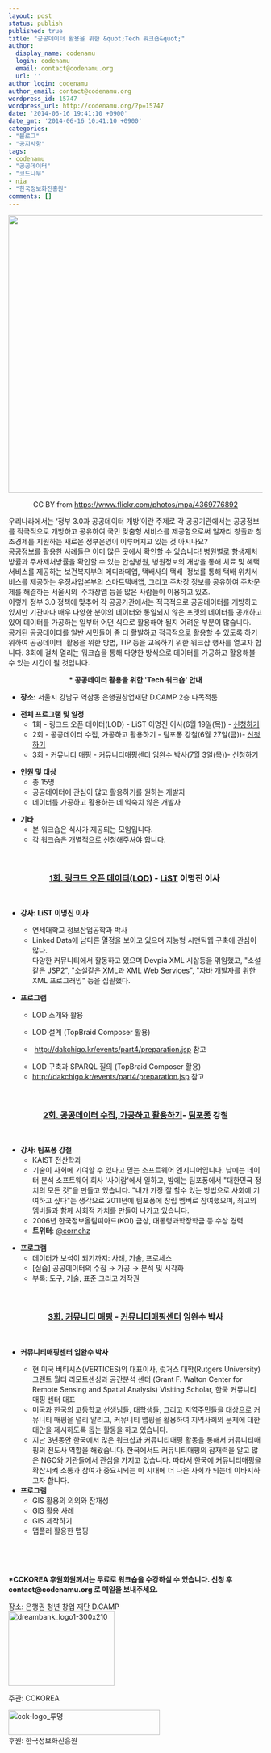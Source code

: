 ```yaml
---
layout: post
status: publish
published: true
title: "공공데이터 활용을 위한 &quot;Tech 워크숍&quot;"
author:
  display_name: codenamu
  login: codenamu
  email: contact@codenamu.org
  url: ''
author_login: codenamu
author_email: contact@codenamu.org
wordpress_id: 15747
wordpress_url: http://codenamu.org/?p=15747
date: '2014-06-16 19:41:10 +0900'
date_gmt: '2014-06-16 10:41:10 +0900'
categories:
- "블로그"
- "공지사항"
tags:
- codenamu
- "공공데이터"
- "코드나무"
- nia
- "한국정보화진흥원"
comments: []
---
```

<p><img class="aligncenter" style="width: 550px;" alt="" src="https://farm5.staticflickr.com/4063/4369776892_6ecb259d7a_o.jpg" /></p>
<p style="text-align: center;">CC BY from <a href="https://www.flickr.com/photos/mpa/4369776892" target="_blank">https://www.flickr.com/photos/mpa/4369776892</a></p>
<div id="magicdomid91" style="text-align: left;" data-author-link="/ep/profile/o1QqxnR8Y37" data-author-name="thechunsik" data-author-initials="t">우리나라에서는 ‘정부 3.0과 공공데이터 개방’이란 주제로 각 공공기관에서는 공공정보를 적극적으로 개방하고 공유하여 국민 맞춤형 서비스를 제공함으로써 일자리 창출과 창조경제를 지원하는 새로운 정부운영이 이루어지고 있는 것 아시나요?</div>
<div style="text-align: left;" data-author-link="/ep/profile/o1QqxnR8Y37" data-author-name="thechunsik" data-author-initials="t"></div>
<div id="magicdomid115" style="text-align: left;" data-author-link="/ep/profile/o1QqxnR8Y37" data-author-name="thechunsik" data-author-initials="t">공공정보를 활용한 사례들은 이미 많은 곳에서 확인할 수 있습니다! 병원별로 항생제처방률과 주사제처방률을 확인할 수 있는 안심병원, 병원정보의 개방을 통해 치료 및 혜택 서비스를 제공하는 보건복지부의 메디라떼앱, 택배사의 택배  정보를 통해 택배 위치서비스를 제공하는 우정사업본부의 스마트택배앱, 그리고 주차장 정보를 공유하여 주차문제를 해결하는 서울시의  주차장앱 등을 많은 사람들이 이용하고 있죠.</div>
<div style="text-align: left;" data-author-link="/ep/profile/o1QqxnR8Y37" data-author-name="thechunsik" data-author-initials="t"></div>
<div id="magicdomid8" style="text-align: left;" data-author-link="/ep/profile/o1QqxnR8Y37" data-author-name="thechunsik" data-author-initials="t">이렇게 정부 3.0 정책에 맞추어 각 공공기관에서는 적극적으로 공공데이터를 개방하고 있지만 기관마다 매우 다양한 분야의 데이터와 통일되지 않은 포맷의 데이터를 공개하고 있어 데이터를 가공하는 일부터 어떤 식으로 활용해야 될지 어려운 부분이 많습니다.</div>
<div style="text-align: left;" data-author-link="/ep/profile/o1QqxnR8Y37" data-author-name="thechunsik" data-author-initials="t"></div>
<div style="text-align: left;" data-author-link="/ep/profile/o1QqxnR8Y37" data-author-name="thechunsik" data-author-initials="t">공개된 공공데이터를 일반 시민들이 좀 더 활발하고 적극적으로 활용할 수 있도록 하기 위하여 공공데이터  활용을 위한 방법, TIP 등을 교육하기 위한 워크샵 행사를 열고자 합니다. 3회에 걸쳐 열리는 워크숍을 통해 다양한 방식으로 데이터를 가공하고 활용해볼 수 있는 시간이 될 것입니다.</div>
<p style="text-align: center;">
<p style="text-align: center;"><b>* 공공데이터 활용을 위한 'Tech 워크숍' 안내</b></p>
<ul>
<li><b>장소:</b> 서울시 강남구 역삼동 은행권창업재단 D.CAMP 2층 다목적룸</li>
</ul>
<ul>
<li><b>전체 프로그램 및 일정</b>
<ul>
<li>1회 - 링크드 오픈 데이터(LOD) - LiST 이명진 이사(6월 19일(목)) - <a href="http://onoffmix.com/event/29009" target="_blank">신청하기</a></li>
<li>2회 - 공공데이터 수집, 가공하고 활용하기 - 팀포퐁 강철(6월 27일(금))- <a href="http://onoffmix.com/event/29010" target="_blank">신청하기</a></li>
<li>3회 - 커뮤니티 매핑 - 커뮤니티매핑센터 임완수 박사(7월 3일(목))- <a href="http://onoffmix.com/event/29012" target="_blank">신청하기</a></li>
</ul>
</li>
</ul>
<ul>
<li><b>인원 및 대상</b>
<ul>
<li>총 15명</li>
<li>공공데이터에 관심이 많고 활용하기를 원하는 개발자</li>
<li>데이터를 가공하고 활용하는 데 익숙치 않은 개발자</li>
</ul>
</li>
</ul>
<ul>
<li><b>기타</b>
<ul>
<li>본 워크숍은 식사가 제공되는 모임입니다.</li>
<li>각 워크숍은 개별적으로 신청해주셔야 합니다.</li>
</ul>
</li>
</ul>
<p>&nbsp;</p>
<div style="text-align: left;" data-author-link="/ep/profile/o1QqxnR8Y37" data-author-name="thechunsik" data-author-initials="t">
<h3 align="center"><b><a href="http://onoffmix.com/event/29009" target="_blank">1회. 링크드 오픈 데이터(LOD)</a> - <a href="http://li-st.com" target="_blank">LiST</a> 이명진 이사 </b></h3>
<p>&nbsp;</p>
<ul>
<li><b>강사: LiST 이명진 이사</b></li>
</ul>
<ul>
<ul>
<li>연세대학교 정보산업공학과 박사</li>
<li>Linked Data에 남다른 열정을 보이고 있으며 지능형 시맨틱웹 구축에 관심이 많다.<br />
다양한 커뮤니티에서 활동하고 있으며 Devpia XML 시삽등을 엮임했고, "소설같은 JSP2", "소설같은 XML과 XML Web Services", "자바 개발자를 위한 XML 프로그래밍" 등을 집필했다.</li>
</ul>
</ul>
<ul>
<li><b>프로그램</b>
<div id="magicdomid31" data-author-link="/ep/profile/FuQbASP6ttD" data-author-name="오 원" data-author-initials="오원">
<ul>
<li>LOD 소개와 활용</li>
</ul>
</div>
<div id="magicdomid32" data-author-link="/ep/profile/FuQbASP6ttD" data-author-name="오 원" data-author-initials="오원">
<ul>
<li>LOD 설계 (TopBraid Composer 활용)</li>
</ul>
</div>
<div id="magicdomid33" data-author-link="/ep/profile/FuQbASP6ttD" data-author-name="오 원" data-author-initials="오원">
<ul>
<li> <a href="http://dakchigo.kr/events/part4/preparation.jsp" target="_blank">http://dakchigo.kr/events/part4/preparation.jsp</a> 참고</li>
</ul>
</div>
<div id="magicdomid34" data-author-link="/ep/profile/FuQbASP6ttD" data-author-name="오 원" data-author-initials="오원">
<ul>
<li>LOD 구축과 SPARQL 질의 (TopBraid Composer 활용)</li>
<li><a href="http://dakchigo.kr/events/part4/preparation.jsp" target="_blank">http://dakchigo.kr/events/part4/preparation.jsp</a> 참고</li>
</ul>
</div>
</li>
</ul>
<p>&nbsp;</p>
<h3 align="center"><strong><a href="http://onoffmix.com/event/29010" target="_blank">2회. 공공데이터 수집, 가공하고 활용하기</a>- <a href="http://www.popong.com/" target="_blank">팀포퐁</a> 강철</strong></h3>
<p>&nbsp;</p>
<ul>
<li><b>강사: 팀포퐁 강철</b>
<ul>
<li>KAIST 전산학과</li>
<li>기술이 사회에 기여할 수 있다고 믿는 소프트웨어 엔지니어입니다. 낮에는 데이터 분석 소프트웨어 회사 '사이람'에서 일하고, 밤에는 팀포퐁에서 "대한민국 정치의 모든 것"을 만들고 있습니다. "내가 가장 잘 할수 있는 방법으로 사회에 기여하고 싶다"는 생각으로 2011년에 팀포퐁에 창립 멤버로 참여했으며, 최고의 멤버들과 함께 사회적 가치를 만들어 나가고 있습니다.</li>
<li>2006년 한국정보올림피아드(KOI) 금상, 대통령과학장학금 등 수상 경력</li>
<li><b>트위터</b>: <a href="https://twitter.com/cornchz" target="_blank">@cornchz</a></li>
</ul>
</li>
</ul>
</div>
<ul>
<li><b>프로그램</b>
<ul>
<li>데이터가 보석이 되기까지: 사례, 기술, 프로세스</li>
<li>[실습] 공공데이터의 수집 → 가공 → 분석 및 시각화</li>
<li>부록: 도구, 기술, 표준 그리고 저작권</li>
</ul>
<p>&nbsp;</li>
</ul>
<h3 align="center"><strong><a href="http://onoffmix.com/event/29012" target="_blank">3회. 커뮤니티 매핑</a> - <a href="http://cmckorea.org/" target="_blank">커뮤니티매핑센터</a> 임완수 박사</strong></h3>
<p>&nbsp;</p>
<ul>
<li><b>커뮤니티매핑센터 임완수 박사</b></li>
</ul>
<ul>
<ul>
<li>현 미국 버티시스(VERTICES)의 대표이사, 럿거스 대학(Rutgers University) 그랜트 월터 리모트센싱과 공간분석 센터 (Grant F. Walton Center for Remote Sensing and Spatial Analysis) Visiting Scholar, 한국 커뮤니티 매핑 센터 대표</li>
<li>미국과 한국의 고등학교 선생님들, 대학생들, 그리고 지역주민들을 대상으로 커뮤니티 매핑을 널리 알리고, 커뮤니티 맵핑을 활용하여 지역사회의 문제에 대한 대안을 제시하도록 돕는 활동을 하고 있습니다.</li>
<li>지난 3년동안 한국에서 많은 워크샵과 커뮤니티매핑 활동을 통해서 커뮤니티매핑의 전도사 역할을 해왔습니다. 한국에서도 커뮤니티매핑의 잠재력을 알고 많은 NGO와 기관들에서 관심을 가지고 있습니다. 따라서 한국에 커뮤니티매핑을 확산시켜 소통과 참여가 중요시되는 이 시대에 더 나은 사회가 되는데 이바지하고자 합니다.</li>
</ul>
<li><b>프로그램</b>
<ul>
<li>GIS 활용의 의의와 잠재성</li>
<li>GIS 활용 사례</li>
<li>GIS 제작하기</li>
<li>맵플러 활용한 맵핑</li>
</ul>
<p>&nbsp;</li>
</ul>
<p>&nbsp;</p>
<p><b>*CCKOREA 후원회원께서는 무료로 워크숍을 수강하실 수 있습니다. 신청 후 contact@codenamu.org 로 메일을 보내주세요.<br />
</b></p>
<div>
<div>장소: 은행권 청년 창업 재단 D.CAMP</div>
<div><a href="http://codenamu.org/wp-content/uploads/2013/06/dreambank_logo1-300x210.png" target="_blank"> <img alt="dreambank_logo1-300x210" src="http://codenamu.org/wp-content/uploads/2013/06/dreambank_logo1-300x210.png" width="210" height="147" /></a></div>
<p>주관: CCKOREA</p>
</div>
<div><a href="http://codenamu.org/wp-content/uploads/2013/06/cck-logo_투명.png" target="_blank"> <img alt="cck-logo_투명" src="http://codenamu.org/wp-content/uploads/2013/06/cck-logo_투명-300x50.png" width="300" height="50" /></a></div>
<div></div>
<div>후원: 한국정보화진흥원</div>
<p><img alt="" src="http://img.etnews.com/photonews/1102/091976_20110209185035_172_0001.jpg" /></p>

